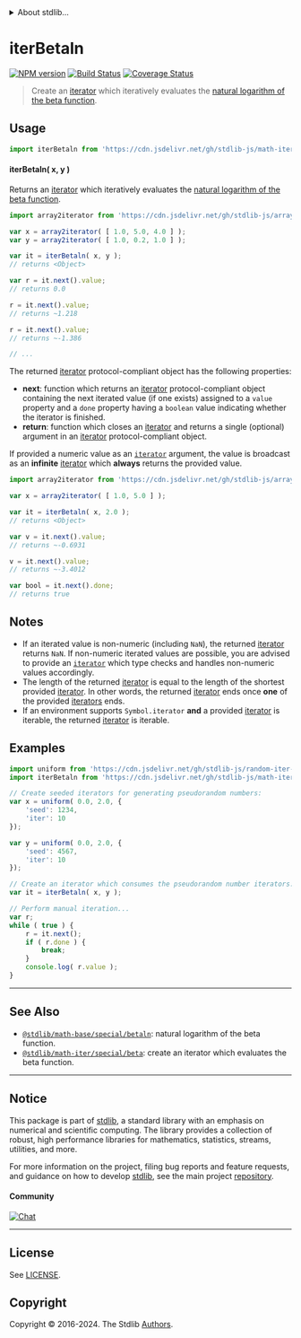 <!--

@license Apache-2.0

Copyright (c) 2020 The Stdlib Authors.

Licensed under the Apache License, Version 2.0 (the "License");
you may not use this file except in compliance with the License.
You may obtain a copy of the License at

   http://www.apache.org/licenses/LICENSE-2.0

Unless required by applicable law or agreed to in writing, software
distributed under the License is distributed on an "AS IS" BASIS,
WITHOUT WARRANTIES OR CONDITIONS OF ANY KIND, either express or implied.
See the License for the specific language governing permissions and
limitations under the License.

-->


<details>
  <summary>
    About stdlib...
  </summary>
  <p>We believe in a future in which the web is a preferred environment for numerical computation. To help realize this future, we've built stdlib. stdlib is a standard library, with an emphasis on numerical and scientific computation, written in JavaScript (and C) for execution in browsers and in Node.js.</p>
  <p>The library is fully decomposable, being architected in such a way that you can swap out and mix and match APIs and functionality to cater to your exact preferences and use cases.</p>
  <p>When you use stdlib, you can be absolutely certain that you are using the most thorough, rigorous, well-written, studied, documented, tested, measured, and high-quality code out there.</p>
  <p>To join us in bringing numerical computing to the web, get started by checking us out on <a href="https://github.com/stdlib-js/stdlib">GitHub</a>, and please consider <a href="https://opencollective.com/stdlib">financially supporting stdlib</a>. We greatly appreciate your continued support!</p>
</details>

# iterBetaln

[![NPM version][npm-image]][npm-url] [![Build Status][test-image]][test-url] [![Coverage Status][coverage-image]][coverage-url] <!-- [![dependencies][dependencies-image]][dependencies-url] -->

> Create an [iterator][mdn-iterator-protocol] which iteratively evaluates the [natural logarithm of the beta function][@stdlib/math/base/special/betaln].

<!-- Section to include introductory text. Make sure to keep an empty line after the intro `section` element and another before the `/section` close. -->

<section class="intro">

</section>

<!-- /.intro -->

<!-- Package usage documentation. -->



<section class="usage">

## Usage

```javascript
import iterBetaln from 'https://cdn.jsdelivr.net/gh/stdlib-js/math-iter-special-betaln@v0.2.0-deno/mod.js';
```

#### iterBetaln( x, y )

Returns an [iterator][mdn-iterator-protocol] which iteratively evaluates the [natural logarithm of the beta function][@stdlib/math/base/special/betaln].

```javascript
import array2iterator from 'https://cdn.jsdelivr.net/gh/stdlib-js/array-to-iterator@deno/mod.js';

var x = array2iterator( [ 1.0, 5.0, 4.0 ] );
var y = array2iterator( [ 1.0, 0.2, 1.0 ] );

var it = iterBetaln( x, y );
// returns <Object>

var r = it.next().value;
// returns 0.0

r = it.next().value;
// returns ~1.218

r = it.next().value;
// returns ~-1.386

// ...
```

The returned [iterator][mdn-iterator-protocol] protocol-compliant object has the following properties:

-   **next**: function which returns an [iterator][mdn-iterator-protocol] protocol-compliant object containing the next iterated value (if one exists) assigned to a `value` property and a `done` property having a `boolean` value indicating whether the iterator is finished.
-   **return**: function which closes an [iterator][mdn-iterator-protocol] and returns a single (optional) argument in an [iterator][mdn-iterator-protocol] protocol-compliant object.

If provided a numeric value as an [`iterator`][mdn-iterator-protocol] argument, the value is broadcast as an **infinite** [iterator][mdn-iterator-protocol] which **always** returns the provided value.

```javascript
import array2iterator from 'https://cdn.jsdelivr.net/gh/stdlib-js/array-to-iterator@deno/mod.js';

var x = array2iterator( [ 1.0, 5.0 ] );

var it = iterBetaln( x, 2.0 );
// returns <Object>

var v = it.next().value;
// returns ~-0.6931

v = it.next().value;
// returns ~-3.4012

var bool = it.next().done;
// returns true
```

</section>

<!-- /.usage -->

<!-- Package usage notes. Make sure to keep an empty line after the `section` element and another before the `/section` close. -->

<section class="notes">

## Notes

-   If an iterated value is non-numeric (including `NaN`), the returned [iterator][mdn-iterator-protocol] returns `NaN`. If non-numeric iterated values are possible, you are advised to provide an [`iterator`][mdn-iterator-protocol] which type checks and handles non-numeric values accordingly.
-   The length of the returned [iterator][mdn-iterator-protocol] is equal to the length of the shortest provided [iterator][mdn-iterator-protocol]. In other words, the returned [iterator][mdn-iterator-protocol] ends once **one** of the provided [iterators][mdn-iterator-protocol] ends.
-   If an environment supports `Symbol.iterator` **and** a provided [iterator][mdn-iterator-protocol] is iterable, the returned [iterator][mdn-iterator-protocol] is iterable.

</section>

<!-- /.notes -->

<!-- Package usage examples. -->

<section class="examples">

## Examples

<!-- eslint no-undef: "error" -->

```javascript
import uniform from 'https://cdn.jsdelivr.net/gh/stdlib-js/random-iter-uniform@deno/mod.js';
import iterBetaln from 'https://cdn.jsdelivr.net/gh/stdlib-js/math-iter-special-betaln@v0.2.0-deno/mod.js';

// Create seeded iterators for generating pseudorandom numbers:
var x = uniform( 0.0, 2.0, {
    'seed': 1234,
    'iter': 10
});

var y = uniform( 0.0, 2.0, {
    'seed': 4567,
    'iter': 10
});

// Create an iterator which consumes the pseudorandom number iterators:
var it = iterBetaln( x, y );

// Perform manual iteration...
var r;
while ( true ) {
    r = it.next();
    if ( r.done ) {
        break;
    }
    console.log( r.value );
}
```

</section>

<!-- /.examples -->

<!-- Section to include cited references. If references are included, add a horizontal rule *before* the section. Make sure to keep an empty line after the `section` element and another before the `/section` close. -->

<section class="references">

</section>

<!-- /.references -->

<!-- Section for related `stdlib` packages. Do not manually edit this section, as it is automatically populated. -->

<section class="related">

* * *

## See Also

-   <span class="package-name">[`@stdlib/math-base/special/betaln`][@stdlib/math/base/special/betaln]</span><span class="delimiter">: </span><span class="description">natural logarithm of the beta function.</span>
-   <span class="package-name">[`@stdlib/math-iter/special/beta`][@stdlib/math/iter/special/beta]</span><span class="delimiter">: </span><span class="description">create an iterator which evaluates the beta function.</span>

</section>

<!-- /.related -->

<!-- Section for all links. Make sure to keep an empty line after the `section` element and another before the `/section` close. -->


<section class="main-repo" >

* * *

## Notice

This package is part of [stdlib][stdlib], a standard library with an emphasis on numerical and scientific computing. The library provides a collection of robust, high performance libraries for mathematics, statistics, streams, utilities, and more.

For more information on the project, filing bug reports and feature requests, and guidance on how to develop [stdlib][stdlib], see the main project [repository][stdlib].

#### Community

[![Chat][chat-image]][chat-url]

---

## License

See [LICENSE][stdlib-license].


## Copyright

Copyright &copy; 2016-2024. The Stdlib [Authors][stdlib-authors].

</section>

<!-- /.stdlib -->

<!-- Section for all links. Make sure to keep an empty line after the `section` element and another before the `/section` close. -->

<section class="links">

[npm-image]: http://img.shields.io/npm/v/@stdlib/math-iter-special-betaln.svg
[npm-url]: https://npmjs.org/package/@stdlib/math-iter-special-betaln

[test-image]: https://github.com/stdlib-js/math-iter-special-betaln/actions/workflows/test.yml/badge.svg?branch=v0.2.0
[test-url]: https://github.com/stdlib-js/math-iter-special-betaln/actions/workflows/test.yml?query=branch:v0.2.0

[coverage-image]: https://img.shields.io/codecov/c/github/stdlib-js/math-iter-special-betaln/main.svg
[coverage-url]: https://codecov.io/github/stdlib-js/math-iter-special-betaln?branch=main

<!--

[dependencies-image]: https://img.shields.io/david/stdlib-js/math-iter-special-betaln.svg
[dependencies-url]: https://david-dm.org/stdlib-js/math-iter-special-betaln/main

-->

[chat-image]: https://img.shields.io/gitter/room/stdlib-js/stdlib.svg
[chat-url]: https://app.gitter.im/#/room/#stdlib-js_stdlib:gitter.im

[stdlib]: https://github.com/stdlib-js/stdlib

[stdlib-authors]: https://github.com/stdlib-js/stdlib/graphs/contributors

[umd]: https://github.com/umdjs/umd
[es-module]: https://developer.mozilla.org/en-US/docs/Web/JavaScript/Guide/Modules

[deno-url]: https://github.com/stdlib-js/math-iter-special-betaln/tree/deno
[deno-readme]: https://github.com/stdlib-js/math-iter-special-betaln/blob/deno/README.md
[umd-url]: https://github.com/stdlib-js/math-iter-special-betaln/tree/umd
[umd-readme]: https://github.com/stdlib-js/math-iter-special-betaln/blob/umd/README.md
[esm-url]: https://github.com/stdlib-js/math-iter-special-betaln/tree/esm
[esm-readme]: https://github.com/stdlib-js/math-iter-special-betaln/blob/esm/README.md
[branches-url]: https://github.com/stdlib-js/math-iter-special-betaln/blob/main/branches.md

[stdlib-license]: https://raw.githubusercontent.com/stdlib-js/math-iter-special-betaln/main/LICENSE

[mdn-iterator-protocol]: https://developer.mozilla.org/en-US/docs/Web/JavaScript/Reference/Iteration_protocols#The_iterator_protocol

<!-- <related-links> -->

[@stdlib/math/base/special/betaln]: https://github.com/stdlib-js/math-base-special-betaln/tree/deno

[@stdlib/math/iter/special/beta]: https://github.com/stdlib-js/math-iter-special-beta/tree/deno

<!-- </related-links> -->

</section>

<!-- /.links -->
